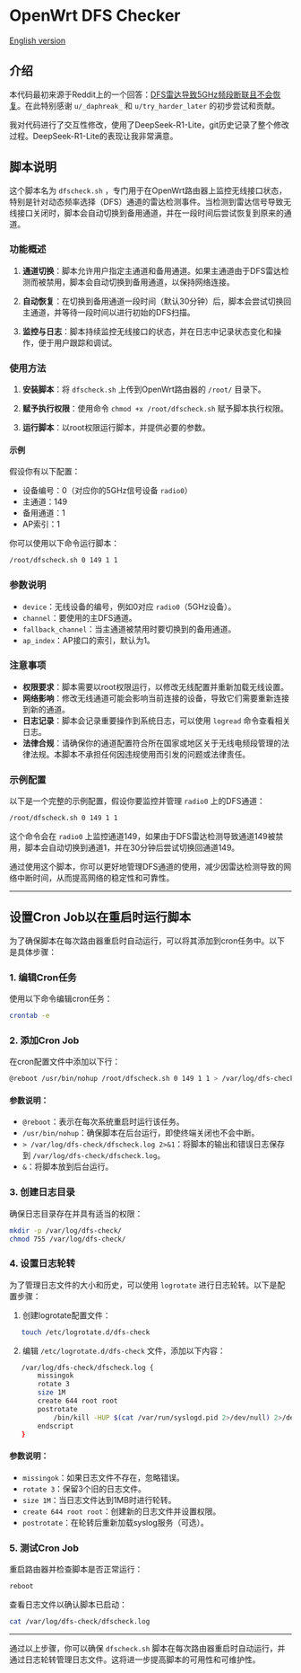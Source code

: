 # OpenWrt DFS Checker

[English version](README_en.md)

## 介绍

本代码最初来源于Reddit上的一个回答：[DFS雷达导致5GHz频段断联且不会恢复](https://www.reddit.com/r/openwrt/comments/rs9pit/dfs_radar_causes_5ghz_to_drop_and_it_doesnt_come/)。在此特别感谢 `u/_daphreak_` 和 `u/try_harder_later` 的初步尝试和贡献。

我对代码进行了交互性修改，使用了DeepSeek-R1-Lite，git历史记录了整个修改过程。DeepSeek-R1-Lite的表现让我非常满意。

## 脚本说明

这个脚本名为 `dfscheck.sh` ，专门用于在OpenWrt路由器上监控无线接口状态，特别是针对动态频率选择（DFS）通道的雷达检测事件。当检测到雷达信号导致无线接口关闭时，脚本会自动切换到备用通道，并在一段时间后尝试恢复到原来的通道。

### 功能概述

1. **通道切换**：脚本允许用户指定主通道和备用通道。如果主通道由于DFS雷达检测而被禁用，脚本会自动切换到备用通道，以保持网络连接。

2. **自动恢复**：在切换到备用通道一段时间（默认30分钟）后，脚本会尝试切换回主通道，并等待一段时间以进行初始的DFS扫描。

3. **监控与日志**：脚本持续监控无线接口的状态，并在日志中记录状态变化和操作，便于用户跟踪和调试。

### 使用方法

1. **安装脚本**：将 `dfscheck.sh` 上传到OpenWrt路由器的 `/root/` 目录下。

2. **赋予执行权限**：使用命令 `chmod +x /root/dfscheck.sh` 赋予脚本执行权限。

3. **运行脚本**：以root权限运行脚本，并提供必要的参数。

#### 示例

假设你有以下配置：

* 设备编号：0（对应你的5GHz信号设备 `radio0`）
* 主通道：149
* 备用通道：1
* AP索引：1

你可以使用以下命令运行脚本：

```sh
/root/dfscheck.sh 0 149 1 1
```

### 参数说明

* `device`：无线设备的编号，例如0对应 `radio0`（5GHz设备）。
* `channel`：要使用的主DFS通道。
* `fallback_channel`：当主通道被禁用时要切换到的备用通道。
* `ap_index`：AP接口的索引，默认为1。

### 注意事项

* **权限要求**：脚本需要以root权限运行，以修改无线配置并重新加载无线设置。
* **网络影响**：修改无线通道可能会影响当前连接的设备，导致它们需要重新连接到新的通道。
* **日志记录**：脚本会记录重要操作到系统日志，可以使用 `logread` 命令查看相关日志。
* **法律合规**：请确保你的通道配置符合所在国家或地区关于无线电频段管理的法律法规。本脚本不承担任何因违规使用而引发的问题或法律责任。

### 示例配置

以下是一个完整的示例配置，假设你要监控并管理 `radio0` 上的DFS通道：

```sh
/root/dfscheck.sh 0 149 1 1
```

这个命令会在 `radio0` 上监控通道149，如果由于DFS雷达检测导致通道149被禁用，脚本会自动切换到通道1，并在30分钟后尝试切换回通道149。

通过使用这个脚本，你可以更好地管理DFS通道的使用，减少因雷达检测导致的网络中断时间，从而提高网络的稳定性和可靠性。

---

## 设置Cron Job以在重启时运行脚本

为了确保脚本在每次路由器重启时自动运行，可以将其添加到cron任务中。以下是具体步骤：

### 1. 编辑Cron任务

使用以下命令编辑cron任务：

```sh
crontab -e
```

### 2. 添加Cron Job

在cron配置文件中添加以下行：

```sh
@reboot /usr/bin/nohup /root/dfscheck.sh 0 149 1 1 > /var/log/dfs-check/dfscheck.log 2>&1 &
```

#### 参数说明：

* `@reboot`：表示在每次系统重启时运行该任务。
* `/usr/bin/nohup`：确保脚本在后台运行，即使终端关闭也不会中断。
* `> /var/log/dfs-check/dfscheck.log 2>&1`：将脚本的输出和错误日志保存到 `/var/log/dfs-check/dfscheck.log`。
* `&`：将脚本放到后台运行。

### 3. 创建日志目录

确保日志目录存在并具有适当的权限：

```sh
mkdir -p /var/log/dfs-check/
chmod 755 /var/log/dfs-check/
```

### 4. 设置日志轮转

为了管理日志文件的大小和历史，可以使用 `logrotate` 进行日志轮转。以下是配置步骤：

1. 创建logrotate配置文件：

   

```sh
   touch /etc/logrotate.d/dfs-check
   ```

2. 编辑 `/etc/logrotate.d/dfs-check` 文件，添加以下内容：

   

```sh
   /var/log/dfs-check/dfscheck.log {
       missingok
       rotate 3
       size 1M
       create 644 root root
       postrotate
           /bin/kill -HUP $(cat /var/run/syslogd.pid 2>/dev/null) 2>/dev/null || true
       endscript
   }
   ```

#### 参数说明：

* `missingok`：如果日志文件不存在，忽略错误。
* `rotate 3`：保留3个旧的日志文件。
* `size 1M`：当日志文件达到1MB时进行轮转。
* `create 644 root root`：创建新的日志文件并设置权限。
* `postrotate`：在轮转后重新加载syslog服务（可选）。

### 5. 测试Cron Job

重启路由器并检查脚本是否正常运行：

```sh
reboot
```

查看日志文件以确认脚本已启动：

```sh
cat /var/log/dfs-check/dfscheck.log
```

---

通过以上步骤，你可以确保 `dfscheck.sh` 脚本在每次路由器重启时自动运行，并通过日志轮转管理日志文件。这将进一步提高脚本的可用性和可维护性。
